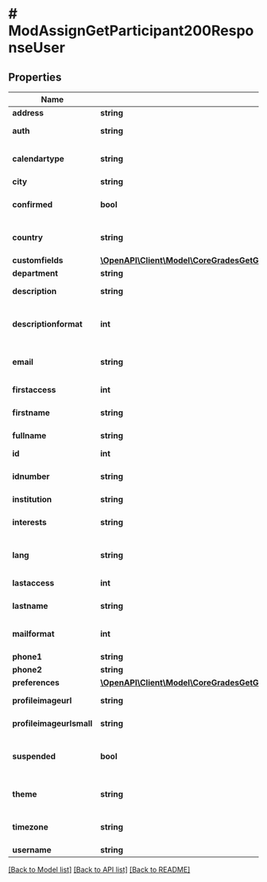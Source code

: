# # ModAssignGetParticipant200ResponseUser

## Properties

Name | Type | Description | Notes
------------ | ------------- | ------------- | -------------
**address** | **string** | Postal address | [optional]
**auth** | **string** | Auth plugins include manual, ldap, etc | [optional]
**calendartype** | **string** | Calendar type such as \&quot;gregorian\&quot;, must exist on server | [optional]
**city** | **string** | Home city of the user | [optional]
**confirmed** | **bool** | Active user: 1 if confirmed, 0 otherwise | [optional]
**country** | **string** | Home country code of the user, such as AU or CZ | [optional]
**customfields** | [**\OpenAPI\Client\Model\CoreGradesGetGradableUsers200ResponseUsersInnerCustomfieldsInner[]**](CoreGradesGetGradableUsers200ResponseUsersInnerCustomfieldsInner.md) |  | [optional]
**department** | **string** | department | [optional]
**description** | **string** | User profile description | [optional]
**descriptionformat** | **int** | int format (1 &#x3D; HTML, 0 &#x3D; MOODLE, 2 &#x3D; PLAIN, or 4 &#x3D; MARKDOWN) | [optional]
**email** | **string** | An email address - allow email as root@localhost | [optional]
**firstaccess** | **int** | first access to the site (0 if never) | [optional]
**firstname** | **string** | The first name(s) of the user | [optional]
**fullname** | **string** | The fullname of the user |
**id** | **int** | ID of the user |
**idnumber** | **string** | An arbitrary ID code number perhaps from the institution | [optional]
**institution** | **string** | institution | [optional]
**interests** | **string** | user interests (separated by commas) | [optional]
**lang** | **string** | Language code such as \&quot;en\&quot;, must exist on server | [optional]
**lastaccess** | **int** | last access to the site (0 if never) | [optional]
**lastname** | **string** | The family name of the user | [optional]
**mailformat** | **int** | Mail format code is 0 for plain text, 1 for HTML etc | [optional]
**phone1** | **string** | Phone 1 | [optional]
**phone2** | **string** | Phone 2 | [optional]
**preferences** | [**\OpenAPI\Client\Model\CoreGradesGetGradableUsers200ResponseUsersInnerPreferencesInner[]**](CoreGradesGetGradableUsers200ResponseUsersInnerPreferencesInner.md) |  | [optional]
**profileimageurl** | **string** | User image profile URL - big version |
**profileimageurlsmall** | **string** | User image profile URL - small version |
**suspended** | **bool** | Suspend user account, either false to enable user login or true to disable it | [optional]
**theme** | **string** | Theme name such as \&quot;standard\&quot;, must exist on server | [optional]
**timezone** | **string** | Timezone code such as Australia/Perth, or 99 for default | [optional]
**username** | **string** | The username | [optional]

[[Back to Model list]](../../README.md#models) [[Back to API list]](../../README.md#endpoints) [[Back to README]](../../README.md)
